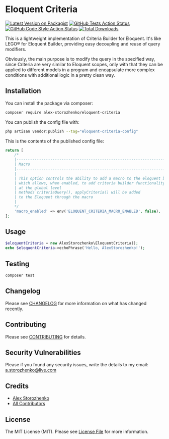 # Eloquent Criteria

[![Latest Version on Packagist](https://img.shields.io/packagist/v/alex-storozhenko/eloquent-criteria.svg?style=flat-square)](https://packagist.org/packages/alex-storozhenko/eloquent-criteria)
[![GitHub Tests Action Status](https://img.shields.io/github/actions/workflow/status/alex-storozhenko/eloquent-criteria/run-tests.yml?branch=main&label=tests&style=flat-square)](https://github.com/alex-storozhenko/eloquent-criteria/actions?query=workflow%3Arun-tests+branch%3Amain)
[![GitHub Code Style Action Status](https://img.shields.io/github/actions/workflow/status/alex-storozhenko/eloquent-criteria/fix-php-code-style-issues.yml?branch=main&label=code%20style&style=flat-square)](https://github.com/alex-storozhenko/eloquent-criteria/actions?query=workflow%3A"Fix+PHP+code+style+issues"+branch%3Amain)
[![Total Downloads](https://img.shields.io/packagist/dt/alex-storozhenko/eloquent-criteria.svg?style=flat-square)](https://packagist.org/packages/alex-storozhenko/eloquent-criteria)

This is a lightweight implementation of Criteria Builder for Eloquent.
It's like LEGO® for Eloquent Builder, providing easy decoupling and reuse of query modifiers.

Obviously, the main purpose is to modify the query in the specified way, 
since Criteria are very similar to Eloquent scopes, 
only with that they can be applied to different models in a program 
and encapsulate more complex conditions with additional logic in a pretty clean way.

## Installation

You can install the package via composer:

```bash
composer require alex-storozhenko/eloquent-criteria
```

You can publish the config file with:

```bash
php artisan vendor:publish --tag="eloquent-criteria-config"
```

This is the contents of the published config file:

```php
return [
    /*
    |--------------------------------------------------------------------------
    | Macro
    |--------------------------------------------------------------------------
    |
    | This option controls the ability to add a macro to the eloquent builder,
    | which allows, when enabled, to add criteria builder functionality to the eloquent
    | at the global level
    | methods criteriaQuery(), applyCriteria() will be added
    | to the Eloquent through the macro
    |
    */
    'macro_enabled' => env('ELOQUENT_CRITERIA_MACRO_ENABLED', false),
];

```

## Usage

```php
$eloquentCriteria = new AlexStorozhenko\EloquentCriteria();
echo $eloquentCriteria->echoPhrase('Hello, AlexStorozhenko!');
```

## Testing

```bash
composer test
```

## Changelog

Please see [CHANGELOG](CHANGELOG.md) for more information on what has changed recently.

## Contributing

Please see [CONTRIBUTING](CONTRIBUTING.md) for details.

## Security Vulnerabilities

Please if you found any security issues, write the details to my email: [a.storozhenko@live.com](mailto:a.storozhenko@live.com)

## Credits

- [Alex Storozhenko](https://github.com/alex-storozhenko)
- [All Contributors](../../contributors)

## License

The MIT License (MIT). Please see [License File](LICENSE.md) for more information.
